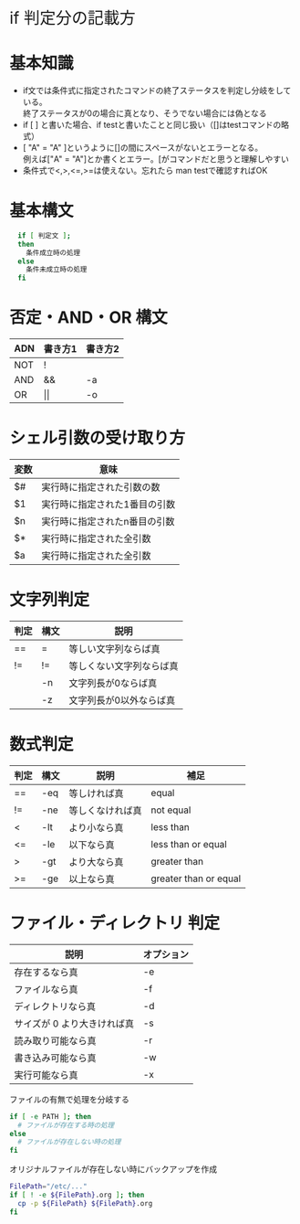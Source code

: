 <span style="font-size:200%"> if 判定分の記載方</span>

# 基本知識
- if文では条件式に指定されたコマンドの終了ステータスを判定し分岐をしている。  
終了ステータスが0の場合に真となり、そうでない場合には偽となる
- if [ ] と書いた場合、if testと書いたことと同じ扱い（[]はtestコマンドの略式）
- [ "A" = "A" ]というように[]の間にスペースがないとエラーとなる。  
例えば["A" = "A"]とか書くとエラー。[がコマンドだと思うと理解しやすい
- 条件式で<,>,<=,>=は使えない。忘れたら man testで確認すればOK


# 基本構文

```bash
  if [ 判定文 ]; 
  then
    条件成立時の処理
  else
    条件未成立時の処理
  fi
```

# 否定・AND・OR 構文

|ADN|書き方1|書き方2|
| --- | --- | --- |
| NOT | ! |  |
| AND | \&\& | -a |
| OR | \|\| | -o |

# シェル引数の受け取り方

|変数|意味|
| --- | --- | 
| $# | 実行時に指定された引数の数 |
| $1 | 実行時に指定された1番目の引数 |
| $n | 実行時に指定されたn番目の引数 |
| $* | 実行時に指定された全引数 |
| $a | 実行時に指定された全引数 |


# 文字列判定
| 判定 | 構文 | 説明 |
| --- | --- | --- | 
| == | = | 等しい文字列ならば真 | 
| != | != | 等しくない文字列ならば真 | 
|  | -n | 文字列長が0ならば真 | 
|  | -z | 文字列長が0以外ならば真 | 



# 数式判定

| 判定 | 構文 | 説明 | 補足 |
| --- | --- | --- | --- |
| == | -eq | 等しければ真 | equal |
| != | -ne | 等しくなければ真 | not equal |
| < | -lt | より小なら真 | less than |
| <= | -le | 以下なら真 | less than or equal |
| > | -gt | より大なら真 | greater than |
| >= | -ge | 以上なら真 | greater than or equal |

# ファイル・ディレクトリ 判定

| 説明 | オプション |
| --- | --- |
| 存在するなら真 | -e |
| ファイルなら真 | -f |
| ディレクトリなら真 | -d |
| サイズが 0 より大きければ真 | -s |
| 読み取り可能なら真 | -r |
| 書き込み可能なら真 | -w |
| 実行可能なら真 | -x |

ファイルの有無で処理を分岐する

```bash
if [ -e PATH ]; then
  # ファイルが存在する時の処理
else
  # ファイルが存在しない時の処理
fi
```
オリジナルファイルが存在しない時にバックアップを作成

```bash
FilePath="/etc/..."
if [ ! -e ${FilePath}.org ]; then
  cp -p ${FilePath} ${FilePath}.org
fi
```

